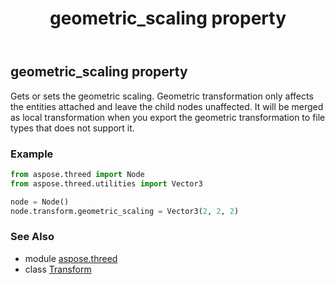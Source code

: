 ﻿---
title: geometric_scaling property
second_title: Aspose.3D for Python via .NET API References
description: 
type: docs
weight: 180
url: /python-net/aspose.threed/transform/geometric_scaling/
is_root: false
---

## geometric_scaling property


Gets or sets the geometric scaling. 
Geometric transformation only affects the entities attached and leave the child nodes unaffected.
It will be merged as local transformation when you export the geometric transformation to file types that does not support it.

### Example 


```python
from aspose.threed import Node
from aspose.threed.utilities import Vector3

node = Node()
node.transform.geometric_scaling = Vector3(2, 2, 2)

```

### See Also
* module [aspose.threed](../../)
* class [Transform](/3d/python-net/aspose.threed/transform)
